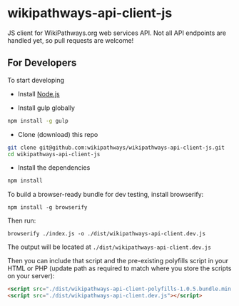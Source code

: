 wikipathways-api-client-js
==============

JS client for WikiPathways.org web services API. Not all API endpoints are handled yet, so pull requests are welcome!

## For Developers

To start developing

* Install [Node.js](https://nodejs.org/)

* Install gulp globally
```bash
npm install -g gulp
```
* Clone (download) this repo
```bash
git clone git@github.com:wikipathways/wikipathways-api-client-js.git
cd wikipathways-api-client-js
```
* Install the dependencies
```bash
npm install
```

To build a browser-ready bundle for dev testing, install browserify:
```
npm install -g browserify
```

Then run:

```
browserify ./index.js -o ./dist/wikipathways-api-client.dev.js
```

The output will be located at `./dist/wikipathways-api-client.dev.js`

Then you can include that script and the pre-existing polyfills script in your HTML or PHP (update path as required to match where you store the scripts on your server):

```html
<script src="./dist/wikipathways-api-client-polyfills-1.0.5.bundle.min.js"></script>
<script src="./dist/wikipathways-api-client.dev.js"></script>
```

<!--
TODO The instructions below don't currently work. Get them working again.
* ~~Start the dev environment, which will compile your code on the fly and open and refresh the test home page:~~
```bash
gulp
```

~~The production-ready, minified code for the browser will be located at [./dist/wikipathways-api-client-1.0.10.bundle.min.js](https://github.com/wikipathways/wikipathways-api-client-js/blob/master/dist/wikipathways-api-client-1.0.10.bundle.min.js). The dev bundle will be an unminified version of the latest code.~~
-->
